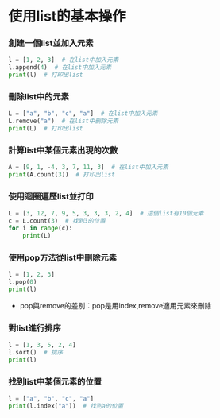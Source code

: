 
# 使用list的基本操作

### 創建一個list並加入元素

```python
l = [1, 2, 3]  # 在list中加入元素
l.append(4)  # 在list中加入元素
print(l)  # 打印出list
```

### 刪除list中的元素

```python
L = ["a", "b", "c", "a"]  # 在list中加入元素
L.remove("a")  # 在list中删除元素
print(L)  # 打印出list
```

### 計算list中某個元素出現的次數

```python
A = [9, 1, -4, 3, 7, 11, 3]  # 在list中加入元素
print(A.count(3))  # 打印出list
```

### 使用迴圈遍歷list並打印

```python
L = [3, 12, 7, 9, 5, 3, 3, 3, 2, 4]  # 這個list有10個元素
c = L.count(3)  # 找到3的位置
for i in range(c):
    print(L)
```

### 使用pop方法從list中刪除元素

```python
l = [1, 2, 3]
l.pop(0)
print(l)
```

- pop與remove的差別：pop是用index,remove適用元素來刪除

### 對list進行排序

```python
l = [1, 3, 5, 2, 4]
l.sort()  # 排序
print(l)
```

### 找到list中某個元素的位置

```python
l = ["a", "b", "c", "a"]
print(l.index("a"))  # 找到a的位置
```
